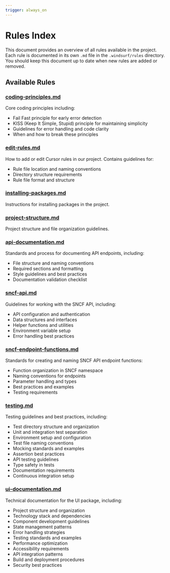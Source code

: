 ```yaml
---
trigger: always_on
---
```


# Rules Index

This document provides an overview of all rules available in the project. Each rule is documented in its own `.md` file in the `.windsurf/rules` directory.
You should keep this document up to date when new rules are added or removed. 

## Available Rules

### [coding-principles.md](coding-principles.md)
Core coding principles including:
- Fail Fast principle for early error detection
- KISS (Keep It Simple, Stupid) principle for maintaining simplicity
- Guidelines for error handling and code clarity
- When and how to break these principles

### [edit-rules.md](edit-rules.md)
How to add or edit Cursor rules in our project. Contains guidelines for:
- Rule file location and naming conventions
- Directory structure requirements
- Rule file format and structure

### [installing-packages.md](installing-packages.md)
Instructions for installing packages in the project.

### [project-structure.md](project-structure.md)
Project structure and file organization guidelines.

### [api-documentation.md](api-documentation.md)
Standards and process for documenting API endpoints, including:
- File structure and naming conventions
- Required sections and formatting
- Style guidelines and best practices
- Documentation validation checklist

### [sncf-api.md](sncf-api.md)
Guidelines for working with the SNCF API, including:
- API configuration and authentication
- Data structures and interfaces
- Helper functions and utilities
- Environment variable setup
- Error handling best practices

### [sncf-endpoint-functions.md](sncf-endpoint-functions.md)
Standards for creating and naming SNCF API endpoint functions:
- Function organization in SNCF namespace
- Naming conventions for endpoints
- Parameter handling and types
- Best practices and examples
- Testing requirements

### [testing.md](testing.md)
Testing guidelines and best practices, including:
- Test directory structure and organization
- Unit and integration test separation
- Environment setup and configuration
- Test file naming conventions
- Mocking standards and examples
- Assertion best practices
- API testing guidelines
- Type safety in tests
- Documentation requirements
- Continuous integration setup

### [ui-documentation.md](ui-documentation.md)
Technical documentation for the UI package, including:
- Project structure and organization
- Technology stack and dependencies
- Component development guidelines
- State management patterns
- Error handling strategies
- Testing standards and examples
- Performance optimization
- Accessibility requirements
- API integration patterns
- Build and deployment procedures
- Security best practices